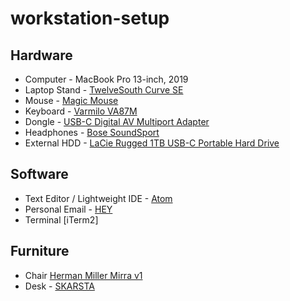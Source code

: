# workstation-setup

## Hardware

* Computer - MacBook Pro 13-inch, 2019
* Laptop Stand - [TwelveSouth Curve SE](https://www.twelvesouth.com/products/curve-for-macbook)
* Mouse - [Magic Mouse](https://en.wikipedia.org/wiki/Magic_Mouse)
* Keyboard - [Varmilo VA87M](https://mechanicalkeyboards.com/shop/index.php?l=product_detail&p=4911)
* Dongle - [USB-C Digital AV Multiport Adapter](https://www.apple.com/shop/product/MUF82/usb-c-digital-av-multiport-adapter)
* Headphones - [Bose SoundSport](https://www.bose.com.au/en_au/products/headphones/earbuds/soundsport-wireless.html)
* External HDD - [LaCie Rugged 1TB USB-C Portable Hard Drive](https://www.lacie.com/as/en/products/rugged/)

## Software

* Text Editor / Lightweight IDE - [Atom](https://atom.io/)
* Personal Email - [HEY](https://hey.com/)
* Terminal [iTerm2]

## Furniture

* Chair [Herman Miller Mirra v1](https://en.wikipedia.org/wiki/Mirra_chair)
* Desk - [SKARSTA](https://www.ikea.com/au/en/p/skarsta-desk-sit-stand-white-s69324813/)
